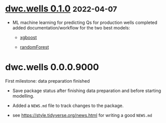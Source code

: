 # [dwc.wells 0.1.0](https://github.com/KWB-R/kwb.pkgstatus/releases/tag/v0.1.0) <small>2022-04-07</small>

* ML machine learning for predicting Qs for production wells completed added 
documentation/workflow for the two best models:

  - [xgboost](../articles/prediction_xgboost.html)
  
  - [randomForest](../articles/prediction_random-forest.html)


# dwc.wells 0.0.0.9000

First milestone: data preparation finished 

* Save package status after finishing data preparation and before starting modelling.

* Added a `NEWS.md` file to track changes to the package.

* see https://style.tidyverse.org/news.html for writing a good `NEWS.md`


